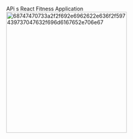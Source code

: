 APi s React Fitness Application
<img width="320" alt="68747470733a2f2f692e6962622e636f2f597439737047632f696d6167652e706e67" src="https://github.com/Abdelrahmanelmasrygithub/project_fitness_app/assets/130839173/d731e926-34de-433a-baa5-066b1f7ba45c">

